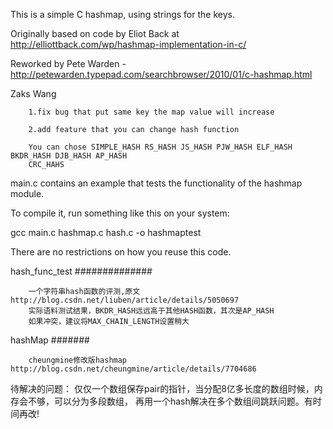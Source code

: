 This is a simple C hashmap, using strings for the keys.

Originally based on code by Eliot Back at http://elliottback.com/wp/hashmap-implementation-in-c/

Reworked by Pete Warden - http://petewarden.typepad.com/searchbrowser/2010/01/c-hashmap.html

Zaks Wang

        1.fix bug that put same key the map value will increase

        2.add feature that you can change hash function

        You can chose SIMPLE_HASH RS_HASH JS_HASH PJW_HASH ELF_HASH BKDR_HASH DJB_HASH AP_HASH
        CRC_HAHS

main.c contains an example that tests the functionality of the hashmap module.

To compile it, run something like this on your system:

gcc main.c hashmap.c hash.c -o hashmaptest

There are no restrictions on how you reuse this code.

hash_func_test
##############

        一个字符串hash函数的评测,原文http://blog.csdn.net/liuben/article/details/5050697
        实际语料测试结果，BKDR_HASH远远高于其他HASH函数，其次是AP_HASH
        如果冲突，建议将MAX_CHAIN_LENGTH设置稍大

hashMap
#######

        cheungmine修改版hashmap http://blog.csdn.net/cheungmine/article/details/7704686


待解决的问题：
        仅仅一个数组保存pair的指针，当分配8亿多长度的数组时候，内存会不够，可以分为多段数组，
        再用一个hash解决在多个数组间跳跃问题。有时间再改!
